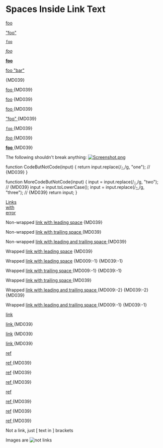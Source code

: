 # Spaces Inside Link Text

[](http://bar/)

[foo](https://bar/)

["foo"](https://bar/)

[`foo`](https://bar/)

[*foo*](https://bar/)

[__foo__](https://bar/)

[foo "bar"](https://baz/)

[ ](https://bar/) {MD039}

[foo ](https://bar/) {MD039}

[ foo](https://bar/) {MD039}

[ foo ](https://bar/) {MD039}

[ "foo" ](https://bar/) {MD039}

[ `foo` ](https://bar/) {MD039}

[ *foo* ](https://bar/) {MD039}

[ __foo__ ](https://bar/) {MD039}

The following shouldn't break anything:
[![Screenshot.png](/images/Screenshot.png)](/images/Screenshot.png)

function CodeButNotCode(input) {
  return input.replace(/[- ]([a-z])/g, "one"); // {MD039}
}

function MoreCodeButNotCode(input) {
  input = input.replace(/[- ]([a-z])/g, "two"); // {MD039}
  input = input.toLowerCase();
  input = input.replace(/[- ]([a-z])/g, "three"); // {MD039}
  return input;
}

[Links](ending)  
[with](spaces)  
[error ]({MD039})

Non-wrapped [ link with leading space](https://example.com) {MD039}

Non-wrapped [link with trailing space ](https://example.com) {MD039}

Non-wrapped [ link with leading and trailing space ](https://example.com) {MD039}

Wrapped [
 link with leading space](https://example.com) {MD039}

Wrapped [ 
link with leading space](https://example.com) {MD009:-1} {MD039:-1}

Wrapped [link with trailing space 
](https://example.com) {MD009:-1} {MD039:-1}

Wrapped [link with trailing space
 ](https://example.com) {MD039}

Wrapped [ 
link with leading and trailing space
 ](https://example.com) {MD009:-2} {MD039:-2} {MD039}

Wrapped [
 link with leading and trailing space 
](https://example.com) {MD009:-1} {MD039:-1}

[][ref]

[link][ref]

[link ][ref] {MD039}

[ link][ref] {MD039}

[ link ][ref] {MD039}

[ref]

[ref ] {MD039}

[ ref] {MD039}

[ ref ] {MD039}

[ref][]

[ref ][] {MD039}

[ ref][] {MD039}

[ ref ][] {MD039}

[ref]: https://example.com

Not a link, just [ text in ] brackets

Images are ![ not links ](image.jpg)
